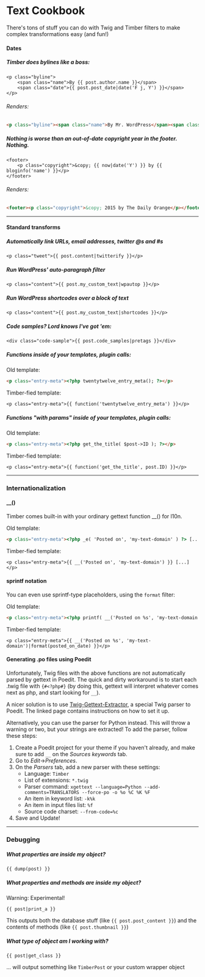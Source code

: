 # Text Cookbook

There's tons of stuff you can do with Twig and Timber filters to make complex transformations easy (and fun!)

#### Dates

##### Timber does bylines like a boss:

```twig
<p class="byline">
	<span class="name">By {{ post.author.name }}</span>
	<span class="date">{{ post.post_date|date('F j, Y') }}</span>
</p>
```

###### Renders:

```html
<p class="byline"><span class="name">By Mr. WordPress</span><span class="date">September 28, 2013</span></p>
```

##### Nothing is worse than an out-of-date copyright year in the footer. Nothing.

```twig
<footer>
	<p class="copyright">&copy; {{ now|date('Y') }} by {{ bloginfo('name') }}</p>
</footer>
```

###### Renders:

```html
<footer><p class="copyright">&copy; 2015 by The Daily Orange</p></footer>
```

* * *

#### Standard transforms

##### Automatically link URLs, email addresses, twitter @s and #s

```twig
<p class="tweet">{{ post.content|twitterify }}</p>
```

##### Run WordPress' auto-paragraph filter

```twig
<p class="content">{{ post.my_custom_text|wpautop }}</p>
```

##### Run WordPress shortcodes over a block of text

```twig
<p class="content">{{ post.my_custom_text|shortcodes }}</p>
```

##### Code samples? Lord knows I've got 'em:

```twig
<div class="code-sample">{{ post.code_samples|pretags }}</div>
```

##### Functions inside of your templates, plugin calls:

Old template:

```html
<p class="entry-meta"><?php twentytwelve_entry_meta(); ?></p>
```

Timber-fied template:

```twig
<p class="entry-meta">{{ function('twentytwelve_entry_meta') }}</p>
```

##### Functions "with params" inside of your templates, plugin calls:

Old template:

```html
<p class="entry-meta"><?php get_the_title( $post->ID ); ?></p>
```

Timber-fied template:

```twig
<p class="entry-meta">{{ function('get_the_title', post.ID) }}</p>
```

* * *

### Internationalization

#### __()

Timber comes built-in with your ordinary gettext function __() for l10n.

Old template:

```html
<p class="entry-meta"><?php _e( 'Posted on', 'my-text-domain' ) ?> [...]</p>
```

Timber-fied template:

```twig
<p class="entry-meta">{{ __('Posted on', 'my-text-domain') }} [...]</p>
```

#### sprintf notation

You can even use sprintf-type placeholders, using the `format` filter:

Old template:

```html
<p class="entry-meta"><?php printf( __('Posted on %s', 'my-text-domain'), $posted_on_date ) ?></p>
```

Timber-fied template:

```twig
<p class="entry-meta">{{ __('Posted on %s', 'my-text-domain')|format(posted_on_date) }}</p>
```

#### Generating .po files using Poedit

Unfortunately, Twig files with the above functions are not automatically parsed by gettext in Poedit. The quick and dirty workaround is to start each .twig file with `{#<?php#}` (by doing this, gettext will interpret whatever comes next as php, and start looking for `__`).

A nicer solution is to use [Twig-Gettext-Extractor](https://github.com/umpirsky/Twig-Gettext-Extractor), a special Twig parser to Poedit. The linked page contains instructions on how to set it up.

Alternatively, you can use the parser for Python instead. This will throw a warning or two, but your strings are extracted! To add the parser, follow these steps:

1. Create a Poedit project for your theme if you haven't already, and make sure to add `__` on the _Sources keywords_ tab.
2. Go to _Edit_->_Preferences_.
3. On the _Parsers_ tab, add a new parser with these settings:
    * Language: `Timber`
    * List of extensions: `*.twig`
    * Parser command: `xgettext --language=Python --add-comments=TRANSLATORS --force-po -o %o %C %K %F`
    * An item in keyword list: `-k%k`
    * An item in input files list: `%f`
    * Source code charset: `--from-code=%c`
4. Save and Update!

* * *

### Debugging

##### What properties are inside my object?

```twig
{{ dump(post) }}
```

##### What properties and _methods_ are inside my object?

Warning: Experimental!

```twig
{{ post|print_a }}
```
This outputs both the database stuff (like `{{ post.post_content }}`) and the contents of methods (like `{{ post.thumbnail }}`)

##### What type of object am I working with?

```twig
{{ post|get_class }}
```

... will output something like `TimberPost` or your custom wrapper object
